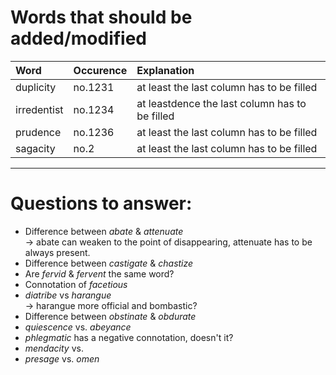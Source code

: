 # Words that should be added/modified

| Word              | Occurence | Explanation                                    |
| :---------------- | :-------- | :----------------------                        |
| duplicity         | no.1231   | at least the last column has to be filled      |
| irredentist       | no.1234   | at leastdence the last column has to be filled |
| prudence          | no.1236   | at least the last column has to be filled      |
| sagacity          | no.2      | at least the last column has to be filled      |

----

# Questions to answer:

- Difference between _abate_ & _attenuate_<br />
  → abate can weaken to	 the point of disappearing, attenuate has to be always present.
- Difference between _castigate_ & _chastize_
- Are _fervid_ & _fervent_ the same word?
- Connotation of _facetious_
- _diatribe_ vs _harangue_<br />
  → harangue more official and bombastic?
- Difference between _obstinate_ &  _obdurate_
- _quiescence_ vs. _abeyance_
- _phlegmatic_ has a negative connotation, doesn't it?
- _mendacity_ vs.
- _presage_ vs. _omen_
